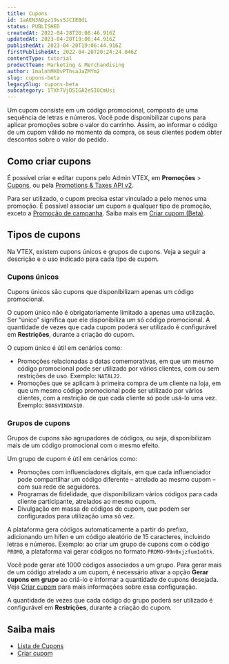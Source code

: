 ```yaml
---
title: Cupons
id: 1aAEN3ADpz19ss5JCIEBdL
status: PUBLISHED
createdAt: 2022-04-28T20:08:46.916Z
updatedAt: 2023-04-20T19:06:44.916Z
publishedAt: 2023-04-20T19:06:44.916Z
firstPublishedAt: 2022-04-28T20:24:24.046Z
contentType: tutorial
productTeam: Marketing & Merchandising
author: 1malnhMX0vPThsaJaZMYm2
slug: cupons-beta
legacySlug: cupons-beta
subcategory: 1TXh7VjDSIGA2eSI0CmUsi
---
```


Um cupom consiste em um código promocional, composto de uma sequência de letras e números. Você pode disponibilizar cupons para aplicar promoções sobre o valor do carrinho. Assim, ao informar o código de um cupom válido no momento da compra, os seus clientes podem obter descontos sobre o valor do pedido.

## Como criar cupons

É possível criar e editar cupons pelo Admin VTEX, em **Promoções** > [Cupons](https://help.vtex.com/pt/tutorial/lista-de-cupons-beta--5z5ya3IonsC2W4B5h4JrsZ), ou pela [Promotions & Taxes API v2](https://developers.vtex.com/vtex-rest-api/reference/promotions-taxes-api-v2).

<div class="alert alert-warning">
<p>Para ser utilizado, o cupom precisa estar vinculado a pelo menos uma promoção. É possível associar um cupom a qualquer tipo de promoção, exceto a <a href="https://help.vtex.com/pt/tutorial/promocao-de-campanha--1ChYXhK2AQGuS6wAqS8Ume">Promoção de campanha</a>. Saiba mais em <a href="https://help.vtex.com/pt/tutorial/criar-cupom-beta--7lMk3MmhNp2IEccyGApxU">Criar cupom (Beta)</a>.</p>
</div>

## Tipos de cupons

Na VTEX, existem cupons únicos e grupos de cupons. Veja a seguir a descrição e o uso indicado para cada tipo de cupom.

### Cupons únicos

Cupons únicos são cupons que disponibilizam apenas um código promocional.

O cupom único não é obrigatoriamente limitado a apenas uma utilização. Ser “único” significa que ele disponibiliza um só código promocional. A quantidade de vezes que cada cupom poderá ser utilizado é configurável em **Restrições**, durante a criação do cupom.

O cupom único é útil em cenários como:

* Promoções relacionadas a datas comemorativas, em que um mesmo código promocional pode ser utilizado por vários clientes, com ou sem restrições de uso. Exemplo: `NATAL22`.
* Promoções que se aplicam à primeira compra de um cliente na loja, em que um mesmo código promocional pode ser utilizado por vários clientes, com a restrição de que cada cliente só pode usá-lo uma vez. Exemplo: `BOASVINDAS10`.

### Grupos de cupons

Grupos de cupons  são agrupadores de códigos, ou seja, disponibilizam mais de um código promocional com o mesmo efeito.

Um grupo de cupom é útil em cenários como:

* Promoções com influenciadores digitais, em que cada influenciador pode compartilhar um código diferente – atrelado ao mesmo cupom – com sua rede de seguidores. 
* Programas de fidelidade, que disponibilizam vários códigos para cada cliente participante, atrelados ao mesmo cupom.
* Divulgação em massa de códigos de cupom, que podem ser configurados para utilização uma só vez.

A plataforma gera códigos automaticamente a partir do prefixo, adicionando um hífen e um código aleatório de 15 caracteres, incluindo letras e números. Exemplo: ao criar um grupo de cupons com o código `PROMO`, a plataforma vai gerar códigos no formato `PROMO-99n0xjzfum1o6tk`.

Você pode gerar até 1000 códigos associados a um grupo. Para gerar mais de um código atrelado a um cupom, é necessário ativar a opção **Gerar cupons em grupo** ao criá-lo e informar a quantidade de cupons desejada. Veja [Criar cupom](https://help.vtex.com/pt/tutorial/criar-cupom-beta--7lMk3MmhNp2IEccyGApxU) para mais informações sobre essa configuração.

A quantidade de vezes que cada código do grupo poderá ser utilizado é configurável em **Restrições**, durante a criação do cupom.

## Saiba mais

* [Lista de Cupons](https://help.vtex.com/pt/tutorial/lista-de-cupons-beta--5z5ya3IonsC2W4B5h4JrsZ)
* [Criar cupom](https://help.vtex.com/pt/tutorial/criar-cupom-beta--7lMk3MmhNp2IEccyGApxU)
